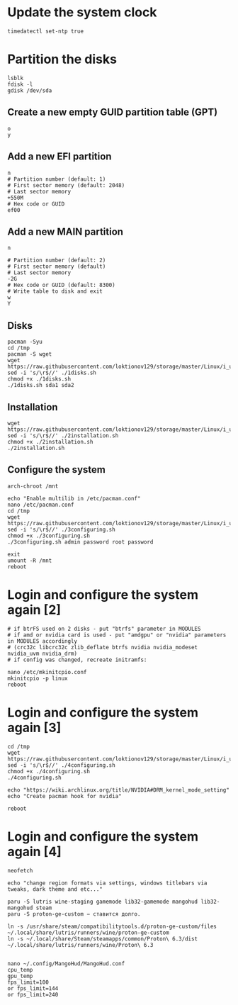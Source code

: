 # Update the system clock
```
timedatectl set-ntp true
```

# Partition the disks
```
lsblk
fdisk -l
gdisk /dev/sda
```
## Create a new empty GUID partition table (GPT)
```
o
y
```
## Add a new EFI partition
```
n
# Partition number (default: 1)
# First sector memory (default: 2048)
# Last sector memory
+550M
# Hex code or GUID
ef00
```
## Add a new MAIN partition
```
n

# Partition number (default: 2)
# First sector memory (default)
# Last sector memory
-2G
# Hex code or GUID (default: 8300)
# Write table to disk and exit
w
Y
```

## Disks
```
pacman -Syu
cd /tmp
pacman -S wget
wget https://raw.githubusercontent.com/loktionov129/storage/master/Linux/i_use_ARCH_btw/1disks.sh
sed -i 's/\r$//' ./1disks.sh
chmod +x ./1disks.sh
./1disks.sh sda1 sda2
```

## Installation
```
wget https://raw.githubusercontent.com/loktionov129/storage/master/Linux/i_use_ARCH_btw/2installation.sh
sed -i 's/\r$//' ./2installation.sh
chmod +x ./2installation.sh
./2installation.sh
```

## Configure the system
```
arch-chroot /mnt

echo "Enable multilib in /etc/pacman.conf"
nano /etc/pacman.conf
cd /tmp
wget https://raw.githubusercontent.com/loktionov129/storage/master/Linux/i_use_ARCH_btw/3configuring.sh
sed -i 's/\r$//' ./3configuring.sh
chmod +x ./3configuring.sh
./3configuring.sh admin password root password

exit
umount -R /mnt
reboot
```

# Login and configure the system again [2]
```
# if btrFS used on 2 disks - put "btrfs" parameter in MODULES
# if amd or nvidia card is used - put "amdgpu" or "nvidia" parameters in MODULES accordingly
# (crc32c libcrc32c zlib_deflate btrfs nvidia nvidia_modeset nvidia_uvm nvidia_drm)
# if config was changed, recreate initramfs:

nano /etc/mkinitcpio.conf
mkinitcpio -p linux
reboot
```

# Login and configure the system again [3]
```
cd /tmp
wget https://raw.githubusercontent.com/loktionov129/storage/master/Linux/i_use_ARCH_btw/4configuring.sh
sed -i 's/\r$//' ./4configuring.sh
chmod +x ./4configuring.sh
./4configuring.sh

echo "https://wiki.archlinux.org/title/NVIDIA#DRM_kernel_mode_setting"
echo "Create pacman hook for nvidia"

reboot
```

# Login and configure the system again [4]
```
neofetch

echo "change region formats via settings, windows titlebars via tweaks, dark theme and etc..."

paru -S lutris wine-staging gamemode lib32-gamemode mangohud lib32-mangohud steam
paru -S proton-ge-custom − ставится долго.

ln -s /usr/share/steam/compatibilitytools.d/proton-ge-custom/files ~/.local/share/lutris/runners/wine/proton-ge-custom
ln -s ~/.local/share/Steam/steamapps/common/Proton\ 6.3/dist ~/.local/share/lutris/runners/wine/Proton\ 6.3


nano ~/.config/MangoHud/MangoHud.conf
cpu_temp
gpu_temp
fps_limit=100
or fps_limit=144
or fps_limit=240
```

